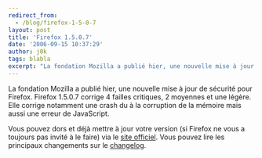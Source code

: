 ```yaml
---
redirect_from:
  - /blog/firefox-1-5-0-7
layout: post
title: 'Firefox 1.5.0.7'
date: '2006-09-15 10:37:29'
author: j0k
tags: blabla
excerpt: "La fondation Mozilla a publié hier, une nouvelle mise à jour de sécurité pour Firefox.     \nFirefox 1.5.0.7 corrige 4 failles critiques, 2 moyennes et une légère.   Elle corrige notamment une crash du à la corruption de la mémoire mais aussi une erreur de JavaScript.  \n  \nVous pouvez dors et déjà mettre à jour votre version (si Firefox ne      …"
---
```


La fondation Mozilla a publié hier, une nouvelle mise à jour de sécurité pour Firefox.
Firefox 1.5.0.7 corrige 4 failles critiques, 2 moyennes et une légère.   Elle corrige notamment une crash du à la corruption de la mémoire mais aussi une erreur de JavaScript.

Vous pouvez dors et déjà mettre à jour votre version (si Firefox ne vous a toujours pas invité à le faire) via le [site officiel](http://www.mozilla.com/firefox/). Vous pouvez lire les principaux changements sur le [changelog](http://www.mozilla.com/firefox/releases/1.5.0.7.html).
